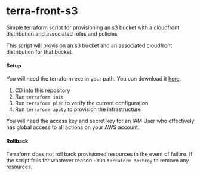 # terra-front-s3
Simple terraform script for provisioning an s3 bucket with a cloudfront distribution and associated roles and policies

This script will provision an s3 bucket and an associated cloudfront distribution for that bucket.

#### Setup
You will need the terraform exe in your path. You can download it [here](https://www.terraform.io/).

1. CD into this repository
2. Run `terraform init`
3. Run `terraform plan` to verify the current configuration
4. Run `terraform apply` to provision the infrastructure

You will need the access key and secret key for an IAM User who effectively has global access to all actions on your AWS account.

#### Rollback
Terraform does not roll back provisioned resources in the event of failure. If the script fails for whatever reason - run `terraform destroy` to remove any resources.